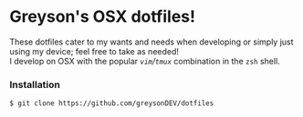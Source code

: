 # Greyson's OSX dotfiles!

These dotfiles cater to my wants and needs when developing or simply just using my device; feel free to take as needed!<br>
I develop on OSX with the popular *`vim`/`tmux`* combination in the `zsh` shell.

### Installation
```
$ git clone https://github.com/greysonDEV/dotfiles
```
